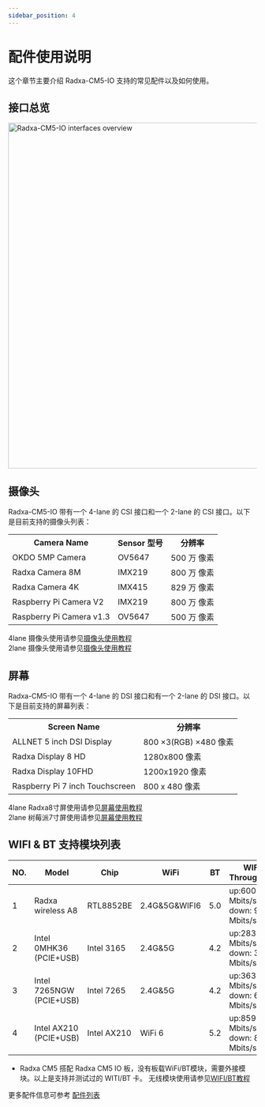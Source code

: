 ```yaml
---
sidebar_position: 4
---
```


# 配件使用说明

这个章节主要介绍 Radxa-CM5-IO 支持的常见配件以及如何使用。

## 接口总览

<img src="/img/cm5/cm5-block-diagram.webp" width="700" alt="Radxa-CM5-IO interfaces overview" />

## 摄像头

Radxa-CM5-IO 带有一个 4-lane 的 CSI 接口和一个 2-lane 的 CSI 接口。以下是目前支持的摄像头列表：

<table>
  <tr>
    <th>Camera Name</th>
    <th>Sensor 型号</th>
    <th>分辨率</th>
  </tr>
  <tr>
    <td>OKDO 5MP Camera</td>
    <td>OV5647</td>
    <td>500 万 像素</td>
  </tr>
  <tr>
    <td>Radxa Camera 8M</td>
    <td>IMX219</td>
    <td>800 万 像素</td>
  </tr>
  <tr>
    <td>Radxa Camera 4K</td>
    <td>IMX415</td>
    <td>829 万 像素</td>
  </tr>
  <tr>
    <td>Raspberry Pi Camera V2</td>
    <td>IMX219</td>
    <td>800 万 像素</td>
  </tr>
  <tr>
    <td>Raspberry Pi Camera v1.3</td>
    <td>OV5647</td>
    <td>500 万 像素</td>
  </tr>
</table>

4lane 摄像头使用请参见[摄像头使用教程](../accessories/camera_4k)  
2lane 摄像头使用请参见[摄像头使用教程](../accessories/camera_8m)

## 屏幕

Radxa-CM5-IO 带有一个 4-lane 的 DSI 接口和有一个 2-lane 的 DSI 接口。以下是目前支持的屏幕列表：

<table>
  <tr>
    <th>Screen Name</th>
    <th>分辨率</th>
  </tr>
  <tr>
    <td>ALLNET 5 inch DSI Display</td>
    <td>800 ×3(RGB) ×480 像素</td>
  </tr>
  <tr>
    <td>Radxa Display 8 HD</td>
    <td>1280x800 像素</td>
  </tr>
  <tr>
    <td>Radxa Display 10FHD</td>
    <td>1200x1920 像素 </td>
  </tr>
  <tr>
    <td>Raspberry Pi 7 inch Touchscreen</td>
    <td>800 x 480 像素</td>
  </tr>
</table>

4lane Radxa8寸屏使用请参见[屏幕使用教程](../accessories/8hd-display_use)  
2lane 树莓派7寸屏使用请参见[屏幕使用教程](../accessories/rpi-7inch-display)

## WIFI & BT 支持模块列表

| NO. | Model                    | Chip        | WiFi          | BT  | WIFI Throughput                      | Remark |
| --- | ------------------------ | ----------- | ------------- | --- | ------------------------------------ | ------ |
| 1   | Radxa wireless A8        | RTL8852BE   | 2.4G&5G&WIFI6 | 5.0 | up:600 Mbits/sec down: 900 Mbits/sec |        |
| 2   | Intel 0MHK36 (PCIE+USB)  | Intel 3165  | 2.4G&5G       | 4.2 | up:283 Mbits/sec down: 334 Mbits/sec |        |
| 3   | Intel 7265NGW (PCIE+USB) | Intel 7265  | 2.4G&5G       | 4.2 | up:363 Mbits/sec down: 619 Mbits/sec |        |
| 4   | Intel AX210 (PCIE+USB)   | Intel AX210 | WiFi 6        | 5.2 | up:859 Mbits/sec down: 813 Mbits/sec |        |

- Radxa CM5 搭配 Radxa CM5 IO 板，没有板载WiFi/BT模块，需要外接模块。以上是支持并测试过的 WITI/BT 卡。
  无线模块使用请参见[WIFI/BT教程](../accessories/wifi_bt_access)

更多配件信息可参考 [配件列表](../accessories)
